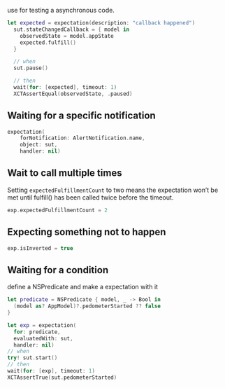 use for testing a asynchronous code.
```Swift 
let expected = expectation(description: "callback happened")
  sut.stateChangedCallback = { model in
    observedState = model.appState
    expected.fulfill()
  }

  // when
  sut.pause()

  // then
  wait(for: [expected], timeout: 1)
  XCTAssertEqual(observedState, .paused)
```

## Waiting for a specific notification
``` Swift
expectation(
    forNotification: AlertNotification.name,
    object: sut,
    handler: nil)
```

## Wait to call multiple times
Setting `expectedFulfillmentCount` to two means the expectation won’t be met until fulfill() has been called twice before the timeout.
```Swift 
exp.expectedFulfillmentCount = 2
```

## Expecting something not to happen
``` Swift
exp.isInverted = true
```

## Waiting for a condition
define a NSPredicate and make a expectation with it
``` Swift
let predicate = NSPredicate { model, _ -> Bool in
  (model as? AppModel)?.pedometerStarted ?? false
}

let exp = expectation(
  for: predicate,
  evaluatedWith: sut,
  handler: nil)
// when
try! sut.start()
// then
wait(for: [exp], timeout: 1)
XCTAssertTrue(sut.pedometerStarted)
```
